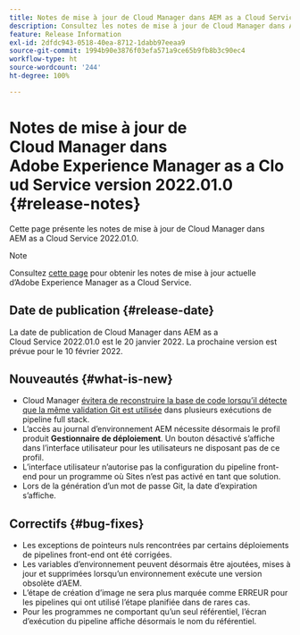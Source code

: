 ```yaml
---
title: Notes de mise à jour de Cloud Manager dans AEM as a Cloud Service version 2022.01.0
description: Consultez les notes de mise à jour de Cloud Manager dans AEM as a Cloud Service version 2022.01.0.
feature: Release Information
exl-id: 2dfdc943-0518-40ea-8712-1dabb97eeaa9
source-git-commit: 1994b90e3876f03efa571a9ce65b9fb8b3c90ec4
workflow-type: ht
source-wordcount: '244'
ht-degree: 100%

---
```


# Notes de mise à jour de Cloud Manager dans Adobe Experience Manager as a Cloud Service version 2022.01.0 {#release-notes}

Cette page présente les notes de mise à jour de Cloud Manager dans AEM as a Cloud Service 2022.01.0.

>[!NOTE]
>
>Consultez [cette page](/help/release-notes/release-notes-cloud/release-notes-current.md) pour obtenir les notes de mise à jour actuelle d’Adobe Experience Manager as a Cloud Service.

## Date de publication {#release-date}

La date de publication de Cloud Manager dans AEM as a Cloud Service 2022.01.0 est le 20 janvier 2022. La prochaine version est prévue pour le 10 février 2022.

## Nouveautés {#what-is-new}

* Cloud Manager [évitera de reconstruire la base de code lorsqu’il détecte que la même validation Git est utilisée](/help/implementing/cloud-manager/getting-access-to-aem-in-cloud/setting-up-project.md#build-artifact-reuse) dans plusieurs exécutions de pipeline full stack.
* L’accès au journal d’environnement AEM nécessite désormais le profil produit **Gestionnaire de déploiement**. Un bouton désactivé s’affiche dans l’interface utilisateur pour les utilisateurs ne disposant pas de ce profil.
* L’interface utilisateur n’autorise pas la configuration du pipeline front-end pour un programme où Sites n’est pas activé en tant que solution.
* Lors de la génération d’un mot de passe Git, la date d’expiration s’affiche.

## Correctifs {#bug-fixes}

* Les exceptions de pointeurs nuls rencontrées par certains déploiements de pipelines front-end ont été corrigées.
* Les variables d’environnement peuvent désormais être ajoutées, mises à jour et supprimées lorsqu’un environnement exécute une version obsolète d’AEM.
* L’étape de création d’image ne sera plus marquée comme ERREUR pour les pipelines qui ont utilisé l’étape planifiée dans de rares cas.
* Pour les programmes ne comportant qu’un seul référentiel, l’écran d’exécution du pipeline affiche désormais le nom du référentiel.
